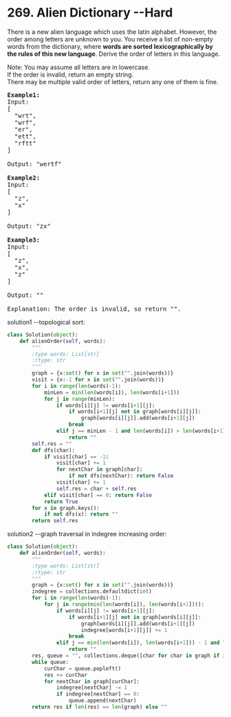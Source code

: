 <h1> 269. Alien Dictionary --Hard</h1> 
<p>There is a new alien language which uses the latin alphabet. However, the order among letters are unknown to you. You receive a list of non-empty words from the dictionary, where <b>words are sorted lexicographically by the rules of this new language</b>. Derive the order of letters in this language.</p>
<p>Note:
You may assume all letters are in lowercase.<br>
If the order is invalid, return an empty string.<br>
There may be multiple valid order of letters, return any one of them is fine.</p>

<pre>
<b>Example1:</b>
Input:
[
  "wrt",
  "wrf",
  "er",
  "ett",
  "rftt"
]

Output: "wertf"

<b>Example2:</b>
Input:
[
  "z",
  "x"
]

Output: "zx"

<b>Example3:</b>
Input:
[
  "z",
  "x",
  "z"
] 

Output: "" 

Explanation: The order is invalid, so return "".
</pre>

solution1 --topological sort:
``` python
class Solution(object):
    def alienOrder(self, words):
        """
        :type words: List[str]
        :rtype: str
        """
        graph = {x:set() for x in set("".join(words))}
        visit = {x:-1 for x in set("".join(words))}
        for i in range(len(words)-1):
            minLen = min(len(words[i]), len(words[i+1]))
            for j in range(minLen):
                if words[i][j] != words[i+1][j]:
                    if words[i+1][j] not in graph[words[i][j]]:
                        graph[words[i][j]].add(words[i+1][j])
                    break
                elif j == minLen - 1 and len(words[i]) > len(words[i+1]):
                    return ""
        self.res = ""
        def dfs(char):
            if visit[char] == -1:
                visit[char] += 1
                for nextChar in graph[char]:
                    if not dfs(nextChar): return False
                visit[char] += 1
                self.res = char + self.res
            elif visit[char] == 0: return False
            return True
        for x in graph.keys():
            if not dfs(x): return ""
        return self.res
```

solution2 --graph traversal in indegree increasing order:
``` python
class Solution(object):
    def alienOrder(self, words):
        """
        :type words: List[str]
        :rtype: str
        """
        graph = {x:set() for x in set("".join(words))}
        indegree = collections.defaultdict(int)
        for i in range(len(words)-1):
            for j in range(min(len(words[i]), len(words[i+1]))):
                if words[i][j] != words[i+1][j]:
                    if words[i+1][j] not in graph[words[i][j]]:
                        graph[words[i][j]].add(words[i+1][j])
                        indegree[words[i+1][j]] += 1
                    break
                elif j == min(len(words[i]), len(words[i+1])) - 1 and len(words[i]) > len(words[i+1]):
                    return ""
        res, queue = "", collections.deque([char for char in graph if indegree[char] == 0]) 
        while queue:
            curChar = queue.popleft()
            res += curChar
            for nextChar in graph[curChar]:
                indegree[nextChar] -= 1
                if indegree[nextChar] == 0:
                    queue.append(nextChar)
        return res if len(res) == len(graph) else ""
```
